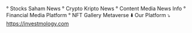 ° Stocks Saham News
° Crypto Kripto News
° Content Media News Info
° Financial Media Platform
° NFT Gallery Metaverse
⬇️ Our Platform ⤵️
https://investmology.com
